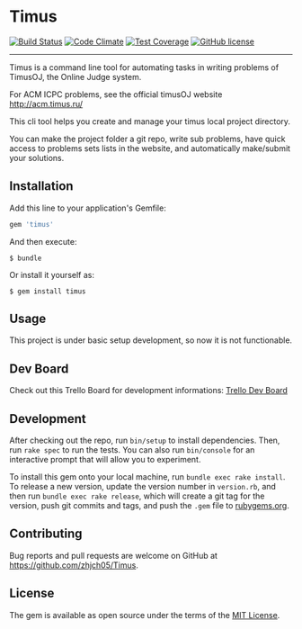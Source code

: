# Timus

[![Build Status](https://img.shields.io/travis/zhjch05/Timus.svg?style=flat-square)](https://travis-ci.org/zhjch05/Timus)
[![Code Climate](https://img.shields.io/codeclimate/github/zhjch05/Timus.svg?style=flat-square)](https://codeclimate.com/github/zhjch05/Timus)
[![Test Coverage](https://img.shields.io/codeclimate/coverage/github/zhjch05/Timus.svg?style=flat-square)](https://codeclimate.com/github/zhjch05/Timus/coverage)
[![GitHub license](https://img.shields.io/badge/license-MIT-blue.svg?style=flat-square)](https://raw.githubusercontent.com/zhjch05/Timus/master/LICENSE.txt)

-------------------------------------------------------------------------------

Timus is a command line tool for automating tasks in writing problems of TimusOJ, the Online Judge system.

For ACM ICPC problems, see the official timusOJ website http://acm.timus.ru/

This cli tool helps you create and manage your timus local project directory.

You can make the project folder a git repo, write sub problems, have quick access to problems sets lists in the website, and automatically make/submit your solutions.

## Installation

Add this line to your application's Gemfile:

```ruby
gem 'timus'
```

And then execute:

    $ bundle

Or install it yourself as:

    $ gem install timus

## Usage

This project is under basic setup development, so now it is not functionable.

## Dev Board

Check out this Trello Board for development informations: [Trello Dev Board](https://trello.com/b/IGlDh9XV)
## Development

After checking out the repo, run `bin/setup` to install dependencies. Then, run `rake spec` to run the tests. You can also run `bin/console` for an interactive prompt that will allow you to experiment.

To install this gem onto your local machine, run `bundle exec rake install`. To release a new version, update the version number in `version.rb`, and then run `bundle exec rake release`, which will create a git tag for the version, push git commits and tags, and push the `.gem` file to [rubygems.org](https://rubygems.org).

## Contributing

Bug reports and pull requests are welcome on GitHub at https://github.com/zhjch05/Timus.


## License

The gem is available as open source under the terms of the [MIT License](http://opensource.org/licenses/MIT).

